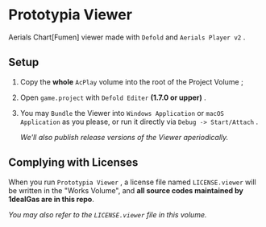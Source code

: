 # Prototypia Viewer

Aerials Chart[Fumen] viewer made with `Defold` and `Aerials Player v2` .

## Setup

1. Copy the **whole** `AcPlay` volume into the root of the Project Volume ;

2. Open `game.project` with `Defold Editer` **(1.7.0 or upper)** .

3. You may `Bundle` the Viewer into `Windows Application` or `macOS Application` as you please, or run it directly via `Debug -> Start/Attach` .
   
   *We'll also publish release versions of the Viewer aperiodically.*

## Complying with Licenses

When you run `Prototypia Viewer` , a license file named `LICENSE.viewer` will be written in the "Works Volume", and **all source codes maintained by 1dealGas are in this repo**.

*You may also refer to the `LICENSE.viewer` file in this volume.*
